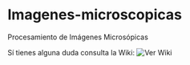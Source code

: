 # Imagenes-microscopicas
Procesamiento de Imágenes Microsópicas

Sí tienes alguna duda consulta la Wiki: ![Ver Wiki](https://github.com/cabustillo13/Imagenes-microscopicas/wiki)
